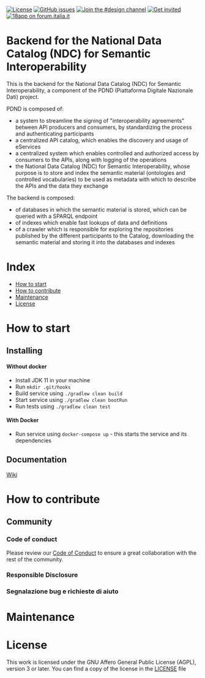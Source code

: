 [![License](https://img.shields.io/badge/License-AGPL_v3-blue.svg)](https://github.com/teamdigitale/dati-semantic-backend/blob/main/LICENSE)
[![GitHub issues](https://img.shields.io/github/issues/teamdigitale/dati-semantic-backend.svg)](https://github.com/teamdigitale/dati-semantic-backend/issues)
[![Join the #design channel](https://img.shields.io/badge/Slack%20channel-%23design-blue.svg)](https://developersitalia.slack.com/messages/C7VPAUVB3/)
[![Get invited](https://slack.developers.italia.it/badge.svg)](https://slack.developers.italia.it/)
[![18app on forum.italia.it](https://img.shields.io/badge/Forum-18app-blue.svg)](https://forum.italia.it/c/18app-carta-docente)


# Backend for the National Data Catalog (NDC) for Semantic Interoperability

This is the backend for the National Data Catalog (NDC) for Semantic Interoperability, a component of the PDND (Piattaforma Digitale Nazionale Dati) project.

PDND is composed of:
* a system to streamline the signing of "interoperability agreements" between API producers and consumers, by standardizing the process and authenticating participants
* a centralized API catalog, which enables the discovery and usage of eServices
* a centralized system which enables controlled and authorized access by consumers to the APIs, along with logging of the operations
* the National Data Catalog (NDC) for Semantic Interoperability, whose purpose is to store and index the semantic material (ontologies and controlled vocabularies) to be used as metadata with which to describe the APIs and the data they exchange

The backend is composed:
* of databases in which the semantic material is stored, which can be queried with a SPARQL endpoint
* of indexes which enable fast lookups of data and definitions
* of a crawler which is responsible for exploring the repositories published by the different participants to the Catalog, downloading the semantic material and storing it into the databases and indexes

# Index

- [How to start](#how-to-start)
- [How to contribute](#how-to-contribute)
- [Maintenance](#maintenance)
- [License](#license)


# How to start

## Installing

#### Without docker
- Install JDK 11 in your machine
- Run  `mkdir .git/hooks`
- Build service using `./gradlew clean build`
- Start service using `./gradlew clean bootRun`
- Run tests using `./gradlew clean test`

#### With Docker
- Run service using `docker-compose up` - this starts the service and its dependencies

## Documentation
[Wiki](https://github.com/teamdigitale/dati-semantic-backend/wiki)

# How to contribute

## Community

### Code of conduct
Please review our [Code of Conduct](CODE_OF_CONDUCT.md) to ensure a great collaboration with the rest of the community.

### Responsible Disclosure

### Segnalazione bug e richieste di aiuto

# Maintenance 

# License

This work is licensed under the GNU Affero General Public License (AGPL), version 3 or later. You can find a copy of 
the license in the [LICENSE](https://github.com/teamdigitale/dati-semantic-backend/blob/main/LICENSE) file
